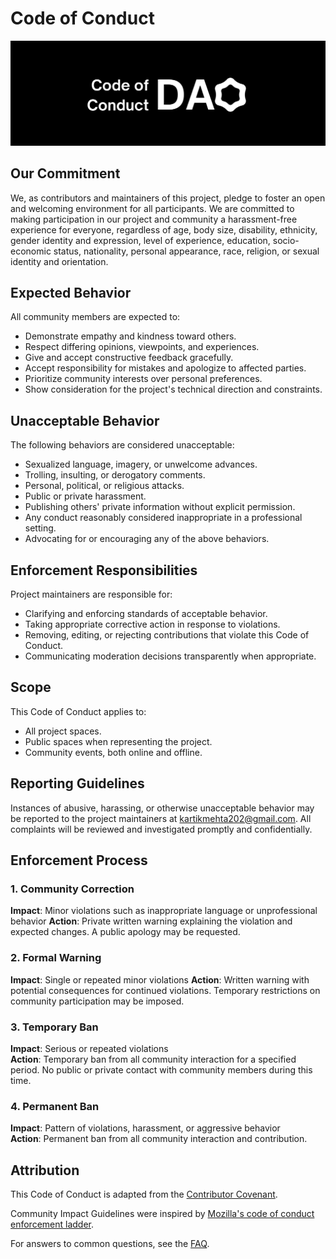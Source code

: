 # Code of Conduct

![CODE OF CONDUCT](../.gitbook/assets/code-of-conduct.png)

## Our Commitment

We, as contributors and maintainers of this project, pledge to foster an open and welcoming environment for all participants. We are committed to making participation in our project and community a harassment-free experience for everyone, regardless of age, body size, disability, ethnicity, gender identity and expression, level of experience, education, socio-economic status, nationality, personal appearance, race, religion, or sexual identity and orientation.

## Expected Behavior

All community members are expected to:

- Demonstrate empathy and kindness toward others.
- Respect differing opinions, viewpoints, and experiences.
- Give and accept constructive feedback gracefully.
- Accept responsibility for mistakes and apologize to affected parties.
- Prioritize community interests over personal preferences.
- Show consideration for the project's technical direction and constraints.

## Unacceptable Behavior

The following behaviors are considered unacceptable:

- Sexualized language, imagery, or unwelcome advances.
- Trolling, insulting, or derogatory comments.
- Personal, political, or religious attacks.
- Public or private harassment.
- Publishing others' private information without explicit permission.
- Any conduct reasonably considered inappropriate in a professional setting.
- Advocating for or encouraging any of the above behaviors.

## Enforcement Responsibilities

Project maintainers are responsible for:

- Clarifying and enforcing standards of acceptable behavior.
- Taking appropriate corrective action in response to violations.
- Removing, editing, or rejecting contributions that violate this Code of Conduct.
- Communicating moderation decisions transparently when appropriate.

## Scope

This Code of Conduct applies to:

- All project spaces.
- Public spaces when representing the project.
- Community events, both online and offline.

## Reporting Guidelines

Instances of abusive, harassing, or otherwise unacceptable behavior may be reported to the project maintainers at [kartikmehta202@gmail.com](mailto:kartikmehta202@gmail.com). All complaints will be reviewed and investigated promptly and confidentially.

## Enforcement Process

### 1. Community Correction
**Impact**: Minor violations such as inappropriate language or unprofessional behavior
**Action**: Private written warning explaining the violation and expected changes. A public apology may be requested.

### 2. Formal Warning
**Impact**: Single or repeated minor violations
**Action**: Written warning with potential consequences for continued violations. Temporary restrictions on community participation may be imposed.

### 3. Temporary Ban
**Impact**: Serious or repeated violations  
**Action**: Temporary ban from all community interaction for a specified period. No public or private contact with community members during this time.

### 4. Permanent Ban
**Impact**: Pattern of violations, harassment, or aggressive behavior  
**Action**: Permanent ban from all community interaction and contribution.

## Attribution

This Code of Conduct is adapted from the [Contributor Covenant][homepage].

Community Impact Guidelines were inspired by [Mozilla's code of conduct enforcement ladder][mozilla coc].

For answers to common questions, see the [FAQ][faq].

[homepage]: https://www.contributor-covenant.org
[mozilla coc]: https://github.com/mozilla/diversity
[faq]: https://www.contributor-covenant.org/faq
